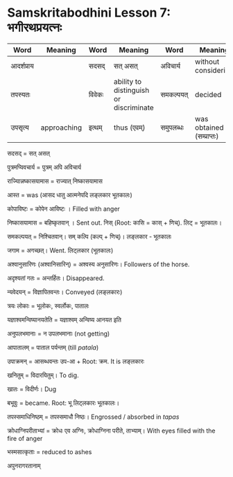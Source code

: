 # Samskritabodhini Lesson 7: भगीरथप्रयत्नः

| Word | Meaning | Word | Meaning |  Word | Meaning | Word | Meaning |
| --- | --- | --- | --- | --- | --- | --- | --- | 
| आदर्शप्राय |  |सदसद् | सत् असत् | अविचार्य | without considering | तदीयम् | belonging to him/it |
| तपस्यतः |  | विवेकः | ability to distinguish or discriminate | समकल्पयत् | decided | अन्ततः | finally | 
| उपसृत्य | approaching | इत्थम्  | thus (एवम्) | समुपलब्धः | was obtained (सम्प्राप्तः)  | भग्न | broken / disturbed | 

सदसद् = सत् असत् 

पुत्रमप्यिवचार्य = पुत्रम् अपि अविचार्य

राज्यािन्नष्कासयामास = राज्यात् निष्कासयामास

आस्त = was (आसद धातु आत्मनेपदि लङ्लकार भूतकालः)

कोपाविष्टः = कोपेन आविष्टः । Filled with anger

निष्कासयामास = बहिष्कृतवान् । Sent out.  निस् (Root: कासि = कास् + णिच्). लिट् = भूतकालः।

समकल्पयत् = निश्चितवान्। सम् कल्पि (कल्प् + णिच्)। लङ्लकार - भूतकालः

जगाम = अगच्छत्। Went. लिट्लकार (भूतकालः)

अश्वानुसारिणः (अश्वानिसारिन्) = अश्वस्य अनुसारिणः। Followers of the horse.

अदृश्यतां गतः = अन्तर्हितः। Disappeared.

न्यवेदयन् = विज्ञापितवन्तः। Conveyed (लङ्लकारः)

त्रयः लोकाः = भूलोकः, स्वर्लोकः, पातालः

यज्ञाश्वमन्विष्यानयतेति = यज्ञाश्वम् अन्विष्य आनयत इति

अनुपलभमानाः = न उपलभमानाः (not getting)

आपातालम् = पाताल पर्यन्तम् (till *patala*)

उपाक्रमन् = आसब्धवन्तः  उप-आ + Root: क्रम. It is लङ्लकारः

खनितुम् = विदारयितुम्। To dig.

खातः  = विदीर्णः। Dug

बभूवुः = became. Root: भू लिट्लकारः भूतकालः।

तपस्समाधिनिष्ठम् = तपस्समाधौ निष्ठः। Engrossed / absorbed in *tapas*

क्रोधाग्निपरीताभ्यां = क्रोधः एव अग्निः, क्रोधाग्निना परीते, ताभ्याम्। With eyes filled with the fire of anger

भस्मसात्कृताः = reduced to ashes

अपुनरागरतानाम् 